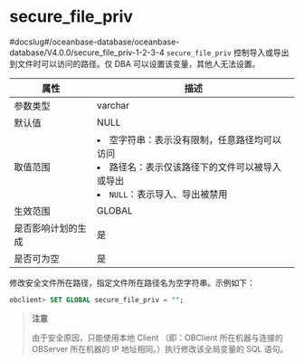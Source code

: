 # secure_file_priv 
#docslug#/oceanbase-database/oceanbase-database/V4.0.0/secure_file_priv-1-2-3-4
`secure_file_priv` 控制导入或导出到文件时可以访问的路径。仅 DBA 可以设置该变量，其他人无法设置。


|  **属性**   | **描述**  |
|-----------|---------|
| 参数类型      | varchar |
| 默认值       | NULL    |
| 取值范围      | <li>空字符串：表示没有限制，任意路径均可以访问<li>路径名：表示仅该路径下的文件可以被导入或导出<li> `NULL`：表示导入、导出被禁用     |
| 生效范围      | GLOBAL  |
| 是否影响计划的生成 | 是       |
| 是否可为空     | 是       |

修改安全文件所在路径，指定文件所在路径名为空字符串。示例如下：

```sql
obclient> SET GLOBAL secure_file_priv = "";
```

> **注意**
> 
> 由于安全原因，只能使用本地 Client （即：OBClient 所在机器与连接的 OBServer 所在机器的 IP 地址相同。）执行修改该全局变量的 SQL 语句。
